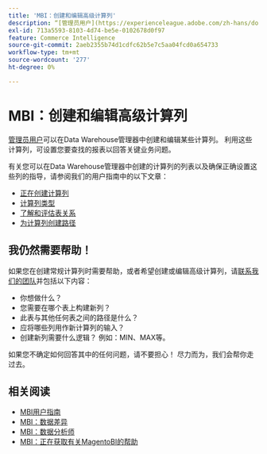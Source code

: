 ```yaml
---
title: 'MBI：创建和编辑高级计算列'
description: “[管理员用户](https://experienceleague.adobe.com/zh-hans/docs/commerce-business-intelligence/mbi/administrator/user-mgmt/user-management)能够在Data Warehouse管理器中创建和编辑某些计算列。 利用这些计算列，您可以设置要查找的报表，以回答关键业务问题。”
exl-id: 713a5593-8103-4d74-be5e-0102678d0f97
feature: Commerce Intelligence
source-git-commit: 2aeb2355b74d1cdfc62b5e7c5aa04fcd0a654733
workflow-type: tm+mt
source-wordcount: '277'
ht-degree: 0%

---
```


# MBI：创建和编辑高级计算列

[管理员用户](https://experienceleague.adobe.com/zh-hans/docs/commerce-business-intelligence/mbi/administrator/user-mgmt/user-management)可以在Data Warehouse管理器中创建和编辑某些计算列。 利用这些计算列，可设置您要查找的报表以回答关键业务问题。

有关您可以在Data Warehouse管理器中创建的计算列的列表以及确保正确设置这些列的指导，请参阅我们的用户指南中的以下文章：

* [正在创建计算列](https://experienceleague.adobe.com/zh-hans/docs/commerce-business-intelligence/mbi/analyze/warehouse-manager/creating-calculated-columns)
* [计算列类型](https://experienceleague.adobe.com/zh-hans/docs/commerce-business-intelligence/mbi/analyze/warehouse-manager/calc-column-types)
* [了解和评估表关系](https://experienceleague.adobe.com/zh-hans/docs/commerce-business-intelligence/mbi/analyze/warehouse-manager/table-relationships)
* [为计算列创建路径](https://experienceleague.adobe.com/zh-hans/docs/commerce-business-intelligence/mbi/analyze/warehouse-manager/create-paths-calc-columns)

## 我仍然需要帮助！

如果您在创建常规计算列时需要帮助，或者希望创建或编辑高级计算列，请[联系我们的团队](/help/help-center-guide/help-center/magento-help-center-user-guide.md#submit-ticket)并包括以下内容：

* 你想做什么？
* 您需要在哪个表上构建新列？
* 此表与其他任何表之间的路径是什么？
* 应将哪些列用作新计算列的输入？
* 创建新列需要什么逻辑？ 例如：MIN、MAX等。

如果您不确定如何回答其中的任何问题，请不要担心！ 尽力而为，我们会帮你走过去。

## 相关阅读

* [MBI用户指南](https://experienceleague.adobe.com/zh-hans/docs/commerce-business-intelligence/mbi/guide-overview)
* [MBI：数据差异](/help/troubleshooting/miscellaneous/mbi-data-discrepancies.md)
* [MBI：数据分析师](https://experienceleague.adobe.com/zh-hans/docs/commerce-business-intelligence/mbi/analyze/data-analyst)
* [MBI：正在获取有关MagentoBI的帮助](https://experienceleague.adobe.com/zh-hans/docs/commerce-business-intelligence/mbi/start/sign-in)
